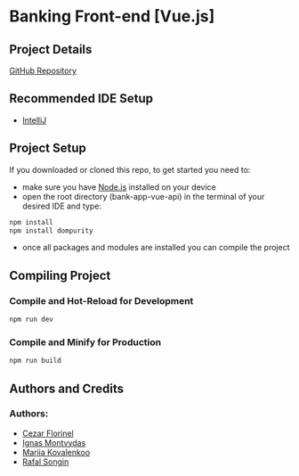 # Banking Front-end [Vue.js]

## Project Details

[GitHub Repository](https://github.com/rafalsongin/bank-app-vue-api)

## Recommended IDE Setup

- [IntelliJ](https://www.jetbrains.com/idea/)

## Project Setup

<p>If you downloaded or cloned this repo, to get started you need to:</p>

- make sure you have [Node.js](https://nodejs.org/en/download) installed on your device
- open the root directory (bank-app-vue-api) in the terminal of your desired IDE and type:

```sh
npm install
npm install dompurity
```

- once all packages and modules are installed you can compile the project

## Compiling Project

### Compile and Hot-Reload for Development

```sh
npm run dev
```

### Compile and Minify for Production

```sh
npm run build
```

## Authors and Credits

### Authors:

- [Cezar Florinel](https://github.com/CezarFlorinel)
- [Ignas Montvydas](https://github.com/IgnasMon)
- [Mariia Kovalenkoo](https://github.com/MariiaKovalenkoo)
- [Rafal Songin](https://github.com/rafalsongin)
